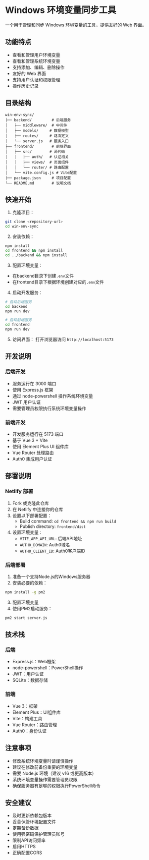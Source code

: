 # Windows 环境变量同步工具

一个用于管理和同步 Windows 环境变量的工具，提供友好的 Web 界面。

## 功能特点

- 查看和管理用户环境变量
- 查看和管理系统环境变量
- 支持添加、编辑、删除操作
- 友好的 Web 界面
- 支持用户认证和权限管理
- 操作历史记录

## 目录结构

```
win-env-sync/
├── backend/         # 后端服务
│   ├── middleware/  # 中间件
│   ├── models/     # 数据模型
│   ├── routes/     # 路由定义
│   └── server.js   # 服务入口
├── frontend/        # 前端界面
│   ├── src/        # 源代码
│   │   ├── auth/   # 认证相关
│   │   ├── views/  # 页面组件
│   │   └── router/ # 路由配置
│   └── vite.config.js # Vite配置
├── package.json     # 项目配置
└── README.md        # 说明文档
```

## 快速开始

1. 克隆项目：
```bash
git clone <repository-url>
cd win-env-sync
```

2. 安装依赖：
```bash
npm install
cd frontend && npm install
cd ../backend && npm install
```

3. 配置环境变量：
- 在backend目录下创建`.env`文件
- 在frontend目录下根据环境创建对应的`.env`文件

4. 启动开发服务：
```bash
# 启动后端服务
cd backend
npm run dev

# 启动前端服务
cd frontend
npm run dev
```

5. 访问界面：
打开浏览器访问 `http://localhost:5173`

## 开发说明

### 后端开发
- 服务运行在 3000 端口
- 使用 Express.js 框架
- 通过 node-powershell 操作系统环境变量
- JWT 用户认证
- 需要管理员权限执行系统环境变量操作

### 前端开发
- 开发服务运行在 5173 端口
- 基于 Vue 3 + Vite
- 使用 Element Plus UI 组件库
- Vue Router 处理路由
- Auth0 集成用户认证

## 部署说明

### Netlify 部署
1. Fork 或克隆此仓库
2. 在 Netlify 中连接你的仓库
3. 设置以下部署配置：
   - Build command: `cd frontend && npm run build`
   - Publish directory: `frontend/dist`
4. 设置环境变量：
   - `VITE_APP_API_URL`: 后端API地址
   - `AUTH0_DOMAIN`: Auth0域名
   - `AUTH0_CLIENT_ID`: Auth0客户端ID

### 后端部署
1. 准备一个支持Node.js的Windows服务器
2. 安装必要的依赖：
```bash
npm install -g pm2
```
3. 配置环境变量
4. 使用PM2启动服务：
```bash
pm2 start server.js
```

## 技术栈

### 后端
- Express.js：Web框架
- node-powershell：PowerShell操作
- JWT：用户认证
- SQLite：数据存储

### 前端
- Vue 3：框架
- Element Plus：UI组件库
- Vite：构建工具
- Vue Router：路由管理
- Auth0：身份认证

## 注意事项

- 修改系统环境变量时请谨慎操作
- 建议在修改前备份重要的环境变量
- 需要 Node.js 环境（建议 v16 或更高版本）
- 系统环境变量操作需要管理员权限
- 确保服务器有足够的权限执行PowerShell命令

## 安全建议

- 及时更新依赖包版本
- 妥善保管环境配置文件
- 定期备份数据
- 使用强密码保护管理员账号
- 限制API访问频率
- 启用HTTPS
- 正确配置CORS